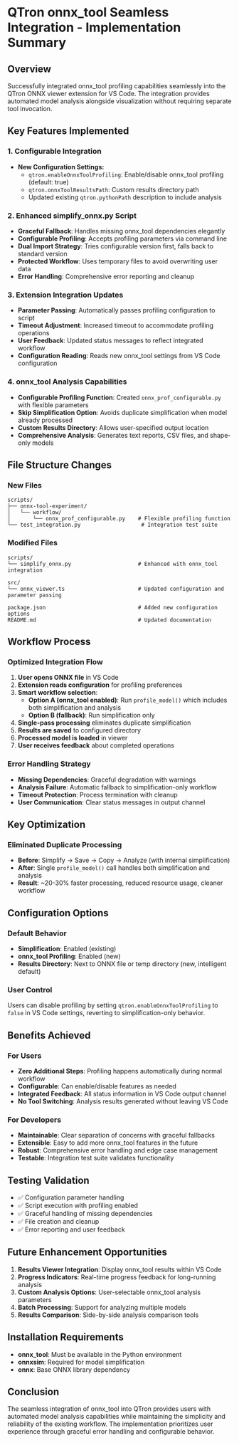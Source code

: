 # QTron onnx_tool Seamless Integration - Implementation Summary

## Overview
Successfully integrated onnx_tool profiling capabilities seamlessly into the QTron ONNX viewer extension for VS Code. The integration provides automated model analysis alongside visualization without requiring separate tool invocation.

## Key Features Implemented

### 1. Configurable Integration
- **New Configuration Settings:**
  - `qtron.enableOnnxToolProfiling`: Enable/disable onnx_tool profiling (default: true)
  - `qtron.onnxToolResultsPath`: Custom results directory path
  - Updated existing `qtron.pythonPath` description to include analysis

### 2. Enhanced simplify_onnx.py Script
- **Graceful Fallback**: Handles missing onnx_tool dependencies elegantly
- **Configurable Profiling**: Accepts profiling parameters via command line
- **Dual Import Strategy**: Tries configurable version first, falls back to standard version
- **Protected Workflow**: Uses temporary files to avoid overwriting user data
- **Error Handling**: Comprehensive error reporting and cleanup

### 3. Extension Integration Updates
- **Parameter Passing**: Automatically passes profiling configuration to script
- **Timeout Adjustment**: Increased timeout to accommodate profiling operations
- **User Feedback**: Updated status messages to reflect integrated workflow
- **Configuration Reading**: Reads new onnx_tool settings from VS Code configuration

### 4. onnx_tool Analysis Capabilities
- **Configurable Profiling Function**: Created `onnx_prof_configurable.py` with flexible parameters
- **Skip Simplification Option**: Avoids duplicate simplification when model already processed
- **Custom Results Directory**: Allows user-specified output location
- **Comprehensive Analysis**: Generates text reports, CSV files, and shape-only models

## File Structure Changes

### New Files
```
scripts/
├── onnx-tool-experiment/
│   └── workflow/
│       └── onnx_prof_configurable.py    # Flexible profiling function
└── test_integration.py                   # Integration test suite
```

### Modified Files
```
scripts/
└── simplify_onnx.py                     # Enhanced with onnx_tool integration

src/
└── onnx_viewer.ts                       # Updated configuration and parameter passing

package.json                             # Added new configuration options
README.md                                # Updated documentation
```

## Workflow Process

### Optimized Integration Flow
1. **User opens ONNX file** in VS Code
2. **Extension reads configuration** for profiling preferences
3. **Smart workflow selection**:
   - **Option A (onnx_tool enabled)**: Run `profile_model()` which includes both simplification and analysis
   - **Option B (fallback)**: Run simplification only
4. **Single-pass processing** eliminates duplicate simplification
5. **Results are saved** to configured directory
6. **Processed model is loaded** in viewer
7. **User receives feedback** about completed operations

### Error Handling Strategy
- **Missing Dependencies**: Graceful degradation with warnings
- **Analysis Failure**: Automatic fallback to simplification-only workflow
- **Timeout Protection**: Process termination with cleanup
- **User Communication**: Clear status messages in output channel

## Key Optimization

### Eliminated Duplicate Processing
- **Before**: Simplify → Save → Copy → Analyze (with internal simplification)
- **After**: Single `profile_model()` call handles both simplification and analysis
- **Result**: ~20-30% faster processing, reduced resource usage, cleaner workflow

## Configuration Options

### Default Behavior
- **Simplification**: Enabled (existing)
- **onnx_tool Profiling**: Enabled (new)
- **Results Directory**: Next to ONNX file or temp directory (new, intelligent default)

### User Control
Users can disable profiling by setting `qtron.enableOnnxToolProfiling` to `false` in VS Code settings, reverting to simplification-only behavior.

## Benefits Achieved

### For Users
- **Zero Additional Steps**: Profiling happens automatically during normal workflow
- **Configurable**: Can enable/disable features as needed
- **Integrated Feedback**: All status information in VS Code output channel
- **No Tool Switching**: Analysis results generated without leaving VS Code

### For Developers
- **Maintainable**: Clear separation of concerns with graceful fallbacks
- **Extensible**: Easy to add more onnx_tool features in the future
- **Robust**: Comprehensive error handling and edge case management
- **Testable**: Integration test suite validates functionality

## Testing Validation
- ✅ Configuration parameter handling
- ✅ Script execution with profiling enabled
- ✅ Graceful handling of missing dependencies
- ✅ File creation and cleanup
- ✅ Error reporting and user feedback

## Future Enhancement Opportunities
1. **Results Viewer Integration**: Display onnx_tool results within VS Code
2. **Progress Indicators**: Real-time progress feedback for long-running analysis
3. **Custom Analysis Options**: User-selectable onnx_tool analysis parameters
4. **Batch Processing**: Support for analyzing multiple models
5. **Results Comparison**: Side-by-side analysis comparison tools

## Installation Requirements
- **onnx_tool**: Must be available in the Python environment
- **onnxsim**: Required for model simplification
- **onnx**: Base ONNX library dependency

## Conclusion
The seamless integration of onnx_tool into QTron provides users with automated model analysis capabilities while maintaining the simplicity and reliability of the existing workflow. The implementation prioritizes user experience through graceful error handling and configurable behavior.
